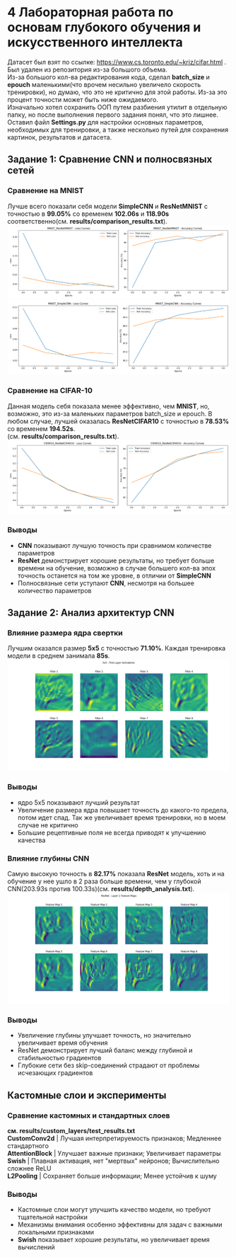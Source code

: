 # 4 Лабораторная работа по основам глубокого обучения и искусственного интеллекта   
Датасет был взят по ссылке: https://www.cs.toronto.edu/~kriz/cifar.html . Был удален из репозитория из-за большого объема.  
Из-за большого кол-ва редактирования кода, сделал **batch_size** и **epouch** маленькими(что врочем несильно увеличело скорость тренировки), но думаю, что это не критично для этой работы. Из-за это процент точности может быть ниже ожидаемого.  
Изначально хотел сохранить ООП путем разбиения утилит в отдельную папку, но после выполнения первого задания понял, что это лишнее. Оставил файл **Settings.py** для настройки основных параметров, необходимых для тренировки, а также несколько путей для сохранения картинок, результатов и датасета.  


## Задание 1: Сравнение CNN и полносвязных сетей  
### Сравнение на MNIST
Лучше всего показали себя модели **SimpleCNN** и **ResNetMNIST** с точностью в **99.05%** со временем **102.06s** и **118.90s** соответственно(см. **results/comparison_results.txt**).  
![Result ResNetMNIST](https://github.com/Gardrak/HW_basics_dp_and_ai_4/blob/main/plots/MNIST_ResNetMNIST_curves.png)  
![Result SimpleCNN](https://github.com/Gardrak/HW_basics_dp_and_ai_4/blob/main/plots/MNIST_SimpleCNN_curves.png)  
### Сравнение на CIFAR-10  
Данная модель себя показала менее эффективно, чем **MNIST**, но, возможно, это из-за маленьких параметров batch_size и epouch. В любом случае, лучшей оказалась **ResNetCIFAR10** с точностью в **78.53%** со временем **194.52s**.  
(см. **results/comparison_results.txt**).  
![Result ResNetCIFAR10](https://github.com/Gardrak/HW_basics_dp_and_ai_4/blob/main/plots/CIFAR10_ResNetCIFAR10_curves.png)  
### Выводы  
- **CNN** показывают лучшую точность при сравнимом количестве параметров  
- **ResNet** демонстрирует хорошие результаты, но требует больше времени на обучение, возможно в случае большего кол-ва эпох точность останется на том же уровне, в отличии от **SimpleCNN**  
- Полносвязные сети уступают **CNN**, несмотря на большее количество параметров  

## Задание 2: Анализ архитектур CNN  
### Влияние размера ядра свертки  
Лучшим оказался размер **5x5** с точностью **71.10%**. Каждая тренировка модели в среднем занимала **85s**.  
![Result 5x5](https://github.com/Gardrak/HW_basics_dp_and_ai_4/blob/main/plots/kernel_analysis/5x5_activations.png)  
### Выводы  
- ядро 5x5 показывают лучший результат  
- Увеличение размера ядра повышает точность до какого-то предела, потом идет спад. Так же увеличивает время тренировки, но в моем случае не критично  
- Большие рецептивные поля не всегда приводят к улучшению качества

### Влияние глубины CNN  
Самую высокую точность в **82.17%** показала **ResNet** модель, хоть и на обучение у нее ушло в 2 раза больше времени, чем у глубокой CNN(203.93s против 100.33s)(см. **results/depth_analysis.txt**).  
![Result ResNet](https://github.com/Gardrak/HW_basics_dp_and_ai_4/blob/main/plots/depth_analysis/ResNet_feature_maps.png)  
### Выводы  
- Увеличение глубины улучшает точность, но значительно увеличивает время обучения  
- ResNet демонстрирует лучший баланс между глубиной и стабильностью градиентов  
- Глубокие сети без skip-соединений страдают от проблемы исчезающих градиентов  

## Кастомные слои и эксперименты  
### Сравнение кастомных и стандартных слоев  
**см. results/custom_layers/test_results.txt**  
**CustomConv2d**     | Лучшая интерпретируемость признаков; Медленнее стандартного  
**AttentionBlock**   | Улучшает важные признаки; Увеличивает параметры  
**Swish**            | Плавная активация, нет "мертвых" нейронов; Вычислительно сложнее ReLU  
**L2Pooling**        | Сохраняет больше информации; Менее устойчив к шуму  
### Выводы
- Кастомные слои могут улучшить качество модели, но требуют тщательной настройки  
- Механизмы внимания особенно эффективны для задач с важными локальными признаками  
- **Swish** показывает хорошие результаты, но увеличивает время вычислений  
